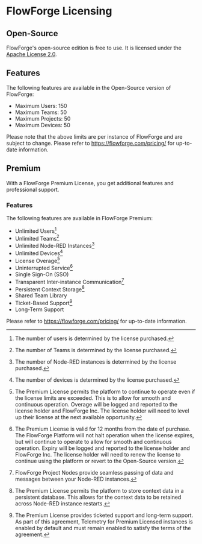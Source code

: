# FlowForge Licensing

## Open-Source

FlowForge's open-source edition is free to use.
It is licensed under the [Apache License 2.0](https://www.apache.org/licenses/LICENSE-2.0).

## Features

The following features are available in the Open-Source version of FlowForge:

* Maximum Users: 150
* Maximum Teams: 50
* Maximum Projects: 50
* Maximum Devices: 50

Please note that the above limits are per instance of FlowForge and are subject to change.
Please refer to https://flowforge.com/pricing/ for up-to-date information.

## Premium

With a FlowForge Premium License, you get additional features and professional support.

### Features

The following features are available in FlowForge Premium:

* Unlimited Users[^User-Limit]
* Unlimited Teams[^Team-Limit]
* Unlimited Node-RED Instances[^Instance-Limit]
* Unlimited Devices[^Device-Limit]
* License Overage[^License-Overage]
* Uninterrupted Service[^License-Expiry]
* Single Sign-On (SSO)
* Transparent Inter-instance Communication[^intercommunication]
* Persistent Context Storage[^Context-Storage]
* Shared Team Library
* Ticket-Based Support[^Support]
* Long-Term Support

[^User-Limit]: The number of users is determined by the license purchased.
[^Team-Limit]: The number of Teams is determined by the license purchased.
[^Instance-Limit]: The number of Node-RED instances is determined by the license purchased.
[^Device-Limit]: The number of devices is determined by the license purchased.
[^License-Overage]: The Premium License permits the platform to continue to operate even if the license limits are exceeded. This is to allow for smooth and continuous operation. Overage will be logged and reported to the license holder and FlowForge Inc. The license holder will need to level up their license at the next available opportunity.
[^License-Expiry]: The Premium License is valid for 12 months from the date of purchase. The FlowForge Platform will not halt operation when the license expires, but will continue to operate to allow for smooth and continuous operation. Expiry will be logged and reported to the license holder and FlowForge Inc. The license holder will need to renew the license to continue using the platform or revert to the Open-Source version.
[^intercommunication]: FlowForge Project Nodes provide seamless passing of data and messages between your Node-RED instances.
[^Context-Storage]: The Premium License permits the platform to store context data in a persistent database. This allows for the context data to be retained across Node-RED instance restarts.
[^Support]: The Premium License provides ticketed support and long-term support. As part of this agreement, Telemetry for Premium Licensed instances is enabled by default and must remain enabled to satisfy the terms of the agreement.

Please refer to https://flowforge.com/pricing/ for up-to-date information.